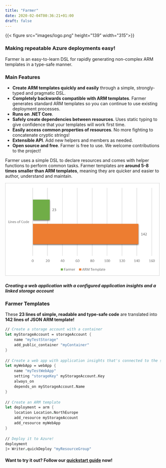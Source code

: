 ```yaml
---
title: "Farmer"
date: 2020-02-04T00:36:21+01:00
draft: false
---
```


{{< figure src="images/logo.png" height="139" width="315">}}

### Making repeatable Azure deployments easy!

Farmer is an easy-to-learn DSL for rapidly generating non-complex ARM templates in a type-safe manner.

### Main Features
* **Create ARM templates quickly and easily** through a simple, strongly-typed and pragmatic DSL.
* **Completely backwards compatible with ARM templates**. Farmer generates standard ARM templates so you can continue to use existing deployment processes.
* **Runs on .NET Core**.
* **Safely create dependencies between resources**. Uses static typing to give confidence that your templates will work first time.
* **Easily access common properties of resources**. No more fighting to concatenate cryptic strings!
* **Extensible API**. Add new helpers and members as needed.
* **Open source and free**. Farmer is free to use. We welcome contributions to the project!

Farmer uses a simple DSL to declare resources and comes with helper functions to perform common tasks. Farmer templates are **around 5-8 times smaller than ARM templates**, meaning they are quicker and easier to author, understand and maintain.

![](images/comparison.png)

##### Creating a web application with a configured application insights and a linked storage account

### Farmer Templates

These **23 lines of simple, readable and type-safe code** are translated into **142 lines of JSON ARM template!**

```fsharp
// Create a storage account with a container
let myStorageAccount = storageAccount {
    name "myTestStorage"
    add_public_container "myContainer"
}

// Create a web app with application insights that's connected to the storage account.
let myWebApp = webApp {
    name "myTestWebApp"
    setting "storageKey" myStorageAccount.Key
    always_on
    depends_on myStorageAccount.Name
}

// Create an ARM template
let deployment = arm {
    location Location.NorthEurope
    add_resource myStorageAccount
    add_resource myWebApp
}

// Deploy it to Azure!
deployment
|> Writer.quickDeploy "myResourceGroup"
```

#### Want to try it out? Follow our [quickstart guide](quickstarts/quickstart-1) now!
